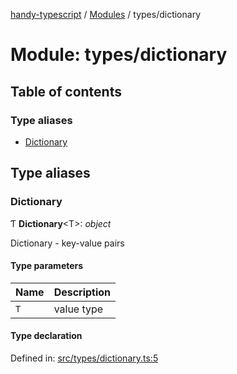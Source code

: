 [handy-typescript](../README.md) / [Modules](../modules.md) / types/dictionary

# Module: types/dictionary

## Table of contents

### Type aliases

- [Dictionary](types_dictionary.md#dictionary)

## Type aliases

### Dictionary

Ƭ **Dictionary**<T\>: *object*

Dictionary - key-value pairs

#### Type parameters

| Name | Description |
| :------ | :------ |
| `T` | value type |

#### Type declaration

Defined in: [src/types/dictionary.ts:5](https://github.com/robbiemu/handy-typescript/blob/0ef0b5c/src/types/dictionary.ts#L5)
